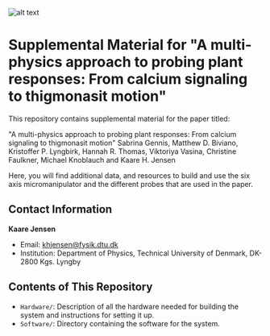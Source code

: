 ![alt text](https://github.com/Jensen-Lab/AUTOPLANT/MultiPhysics/Figure1.jpg)

# Supplemental Material for "A multi-physics approach to probing plant responses: From calcium signaling to thigmonasit motion"

This repository contains supplemental material for the paper titled:

"A multi-physics approach to probing plant responses: From calcium signaling to thigmonasit motion" 
Sabrina Gennis, Matthew D. Biviano, Kristoffer P. Lyngbirk, Hannah R. Thomas, Viktoriya Vasina, Christine Faulkner, Michael Knoblauch and Kaare H. Jensen

Here, you will find additional data, and resources to build and use the six axis micromanipulator and the different probes that are used in the paper.

## Contact Information
**Kaare Jensen**
- Email: khjensen@fysik.dtu.dk
- Institution: Department of Physics, Technical University of Denmark, DK-2800 Kgs. Lyngby

## Contents of This Repository
- `Hardware/`: Description of all the hardware needed for building the system and instructions for setting it up.
- `Software/`: Directory containing the software for the system.
